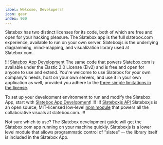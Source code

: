 ```yaml
---
label: Welcome, Developers!
icon: gear
index: 900
---
```


Slatebox has two distinct licenses for its code, both of which are free and open for your hacking pleasure. The Slatebox app is the full slatebox.com experience, available to run on your own server. Slateboxjs is the underlying diagramming, mind-mapping, and visualization library used at Slatebox.com.

!!! [Slatebox App Development](./development.md)
The same code that powers Slatebox.com is available under the Elastic 2.0 License (Elv2) and is free and open for anyone to use and extend. You're welcome to use Slatebox for your own company's needs, host on your own servers, and use it in your own application as well, provided you adhere to the <a href="https://www.elastic.co/licensing/elastic-license" target="_blank">three simple limitations in the license</a>.

To set up your development environment to run and modify the Slatebox App, start with [Slatebox App Development](./development.md)!
!!!
!!! [Slateboxjs API](./slateboxjs-api.md)
Slateboxjs is an open source, MIT-licensed low-level <a href="https://www.npmjs.com/package/slateboxjs" target="_blank">npm module</a> that powers all the collaborative visuals at slatebox.com.
!!!

Not sure which to use? The Slatebox development guide will get the Slatebox.com app running on your machine quickly. Slateboxjs is a lower level module that allows programmatic control of "slates" -- the library itself is included in the Slatebox App.

